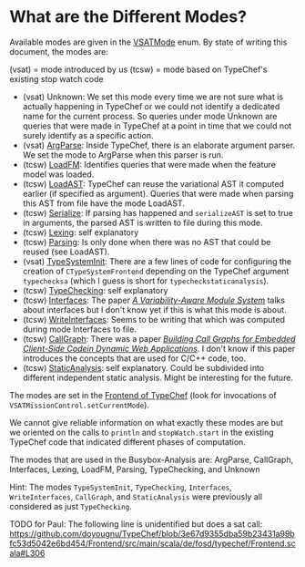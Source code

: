 # What are the Different Modes?

Available modes are given in the [VSATMode](https://github.com/doyougnu/TypeChef/blob/dev/FeatureExprLib/src/main/scala/de/fosd/typechef/featureexpr/sat/VSATMode.scala) enum.
By state of writing this document, the modes are:

(vsat) = mode introduced by us
(tcsw) = mode based on TypeChef's existing stop watch code

- (vsat) Unknown:
We set this mode every time we are not sure what is actually happening in TypeChef or we could not identify a dedicated name for the current process.
So queries under mode Unknown are queries that were made in TypeChef at a point in time that we could not surely identify as a specific action.
- (vsat) [ArgParse](https://github.com/doyougnu/TypeChef/blob/3e67d9355dba59b23431a99bfc53d5042e6bd454/Frontend/src/main/scala/de/fosd/typechef/Frontend.scala#L32): Inside TypeChef, there is an elaborate argument parser.
We set the mode to ArgParse when this parser is run.
- (tcsw) [LoadFM](https://github.com/doyougnu/TypeChef/blob/3e67d9355dba59b23431a99bfc53d5042e6bd454/Frontend/src/main/scala/de/fosd/typechef/Frontend.scala#L271):
Identifies queries that were made when the feature model was loaded.
- (tcsw) [LoadAST](https://github.com/doyougnu/TypeChef/blob/3e67d9355dba59b23431a99bfc53d5042e6bd454/Frontend/src/main/scala/de/fosd/typechef/Frontend.scala#L314):
TypeChef can reuse the variational AST it computed earlier (if specified as argument).
Queries that were made when parsing this AST from file have the mode LoadAST.
- (tcsw) [Serialize](https://github.com/doyougnu/TypeChef/blob/3e67d9355dba59b23431a99bfc53d5042e6bd454/Frontend/src/main/scala/de/fosd/typechef/Frontend.scala#L357):
If parsing has happened and `serializeAST` is set to true in arguments, the parsed AST is written to file during this mode.
- (tcsw) [Lexing](https://github.com/doyougnu/TypeChef/blob/3e67d9355dba59b23431a99bfc53d5042e6bd454/Frontend/src/main/scala/de/fosd/typechef/Frontend.scala#L332):
self explanatory
- (tcsw) [Parsing](https://github.com/doyougnu/TypeChef/blob/3e67d9355dba59b23431a99bfc53d5042e6bd454/Frontend/src/main/scala/de/fosd/typechef/Frontend.scala#L342):
Is only done when there was no AST that could be reused (see LoadAST).
- (vsat) [TypeSystemInit](https://github.com/doyougnu/TypeChef/blob/3e67d9355dba59b23431a99bfc53d5042e6bd454/Frontend/src/main/scala/de/fosd/typechef/Frontend.scala#L371):
There are a few lines of code for configuring the creation of `CTypeSystemFrontend` depending on the TypeChef argument `typechecksa` (which I guess is short for `typecheckstaticanalysis`).
- (tcsw) [TypeChecking](https://github.com/doyougnu/TypeChef/blob/3e67d9355dba59b23431a99bfc53d5042e6bd454/Frontend/src/main/scala/de/fosd/typechef/Frontend.scala#L387):
self explanatory
- (tcsw) [Interfaces](https://github.com/doyougnu/TypeChef/blob/3e67d9355dba59b23431a99bfc53d5042e6bd454/Frontend/src/main/scala/de/fosd/typechef/Frontend.scala#L395):
The paper [_A Variability-Aware Module System_](http://www.cs.cmu.edu/~ckaestne/pdf/oopsla12.pdf) talks about interfaces but I don't know yet if this is what this mode is about.
- (tcsw) [WriteInterfaces](https://github.com/doyougnu/TypeChef/blob/3e67d9355dba59b23431a99bfc53d5042e6bd454/Frontend/src/main/scala/de/fosd/typechef/Frontend.scala#L399):
Seems to be writing that which was computed during mode Interfaces to file.
- (tcsw) [CallGraph](https://github.com/doyougnu/TypeChef/blob/3e67d9355dba59b23431a99bfc53d5042e6bd454/Frontend/src/main/scala/de/fosd/typechef/Frontend.scala#L407):
There was a paper [_Building Call Graphs for Embedded Client-Side Codein Dynamic Web Applications_](https://www.cs.cmu.edu/~ckaestne/pdf/fse14.pdf).
I don't know if this paper introduces the concepts that are used for C/C++ code, too.
- (tcsw) [StaticAnalysis](https://github.com/doyougnu/TypeChef/blob/3e67d9355dba59b23431a99bfc53d5042e6bd454/Frontend/src/main/scala/de/fosd/typechef/Frontend.scala#L421):
self explanatory.
Could be subdivided into different independent static analysis.
Might be interesting for the future.

The modes are set in the [Frontend of TypeChef](https://github.com/doyougnu/TypeChef/blob/dev/Frontend/src/main/scala/de/fosd/typechef/Frontend.scala) (look for invocations of `VSATMissionControl.setCurrentMode`).

We cannot give reliable information on what exactly these modes are but we oriented on the calls to `println` and `stopWatch.start` in the existing TypeChef code that indicated different phases of computation.

The modes that are used in the Busybox-Analysis are:
ArgParse,
CallGraph,
Interfaces,
Lexing,
LoadFM,
Parsing,
TypeChecking, and
Unknown

Hint: The modes `TypeSystemInit`, `TypeChecking`, `Interfaces`, `WriteInterfaces`, `CallGraph`, and `StaticAnalysis` were previously all considered as just `TypeChecking`.

TODO for Paul: The following line is unidentified but does a sat call: https://github.com/doyougnu/TypeChef/blob/3e67d9355dba59b23431a99bfc53d5042e6bd454/Frontend/src/main/scala/de/fosd/typechef/Frontend.scala#L306
